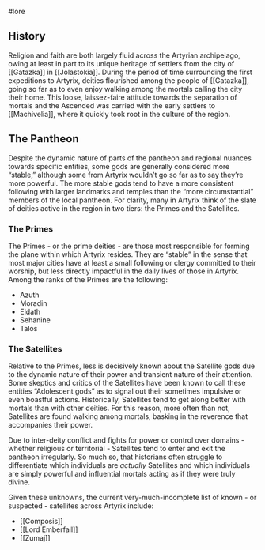 #lore

## History 

Religion and faith are both largely fluid across the Artyrian archipelago, owing at least in part to its unique heritage of settlers from the city of [[Gatazka]] in [[Jolastokia]]. During the period of time surrounding the first expeditions to Artyrix, deities flourished among the people of [[Gatazka]], going so far as to even enjoy walking among the mortals calling the city their home. This loose, laissez-faire attitude towards the separation of mortals and the Ascended was carried with the early settlers to [[Machivelia]], where it quickly took root in the culture of the region.

## The Pantheon

Despite the dynamic nature of parts of the pantheon and regional nuances towards specific entities, some gods are generally considered more “stable,” although some from Artyrix wouldn’t go so far as to say they’re more powerful. The more stable gods tend to have a more consistent following with larger landmarks and temples than the “more circumstantial” members of the local pantheon. For clarity, many in Artyrix think of the slate of deities active in the region in two tiers: the Primes and the Satellites.

### The Primes

The Primes - or the prime deities - are those most responsible for forming the plane within which Artyrix resides. They are “stable” in the sense that most major cities have at least a small following or clergy committed to their worship, but less directly impactful in the daily lives of those in Artyrix. Among the ranks of the Primes are the following:

- Azuth
- Moradin
- Eldath
- Sehanine
- Talos

### The Satellites

Relative to the Primes, less is decisively known about the Satellite gods due to the dynamic nature of their power and transient nature of their attention. Some skeptics and critics of the Satellites have been known to call these entities “Adolescent gods” as to signal out their sometimes impulsive or even boastful actions. Historically, Satellites tend to get along better with mortals than with other deities. For this reason, more often than not, Satellites are found walking among mortals, basking in the reverence that accompanies their power. 

Due to inter-deity conflict and fights for power or control over domains - whether religious or territorial - Satellites tend to enter and exit the pantheon irregularly. So much so, that historians often struggle to differentiate which individuals are *actually* Satellites and which individuals are simply powerful and influential mortals acting as if they were truly divine.

Given these unknowns, the current very-much-incomplete list of known - or suspected - satellites across Artyrix include:

- [[Composis]]
- [[Lord Emberfall]]
- [[Zumaj]]


